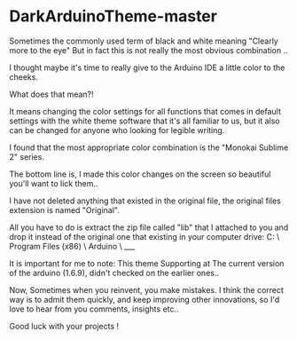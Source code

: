 # DarkArduinoTheme-master

Sometimes the commonly used term of black and white meaning "Clearly more to the eye"
But in fact this is not really the most obvious combination ..

I thought maybe it's time to really give to the Arduino IDE a little color to the cheeks.

What does that mean?!

It means changing the color settings for all functions that comes in default settings with the white theme software that it's all
familiar to us, but it also can be changed for anyone who looking for legible writing.

I found that the most appropriate color combination is the "Monokai Sublime 2" series.

The bottom line is, I made this color changes on the screen so beautiful you'll want to lick them..

I have not deleted anything that existed in the original file, the original files extension is named "Original".

All you have to do is extract the zip file called "lib" that I attached to you and drop it instead of the original one that existing in
your computer drive: C: \ Program Files (x86) \ Arduino \ ___

It is important for me to note: This theme Supporting at The current version of the arduino (1.6.9), didn't checked on the earlier ones..

Now, Sometimes when you reinvent, you make mistakes. I think the correct way is to admit them quickly, and keep improving other
innovations, so I'd love to hear from you comments, insights etc..

Good luck with your projects !
